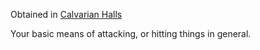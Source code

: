 Obtained in [Calvarian Halls](../../Fluff/World/The%20City/Shantytowns/Adikean%20Row/Calvarian%20Halls.md)


Your basic means of attacking, or hitting things in general.